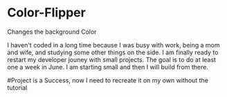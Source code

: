 # Color-Flipper
Changes the background Color

I haven't coded in a long time because I was busy with work, being a mom and wife, and studying some other things on the side. I am finally ready to restart my developer jouney with small projects. The goal is to do at least one a week in June. I am starting small and then I will build from there. 

#Project is a Success, now I need to recreate it on my own without the tutorial
